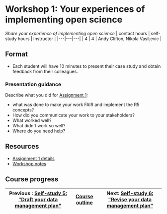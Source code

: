 # Workshop 1: Your experiences of implementing open science
_*Share your experience of implementing open science*_
| contact hours | self-study hours | instructor |
|---|---|---|
| 4 | 4 | Andy Clifton, Nikola Vasiljevic |

## Format
- Each student will have 10 minutes to present their case study and obtain feedback from their colleagues.

### Presentation guidance

Describe what you did for [Assignment 1](../09_assignment1/readme.md):
- what was done to make your work FAIR and implement the R5 concepts?
- How did you communicate your work to your stakeholders?
- What worked well?
- What didn't work so well?
- Where do you need help?

## Resources
- [Assignment 1 details](../09_assignment1/readme.md)
- [Workshop notes](notes/readme.md)

## Course progress
| Previous : [Self-study 5: "Draft your data management plan"](../11_selfstudy5/readme.md) | [Course outline](../readme.md#course-outline) |Next: [Self-study 6: "Revise your data management plan"](../13_selfstudy6/readme.md) |
|---|---|---|

